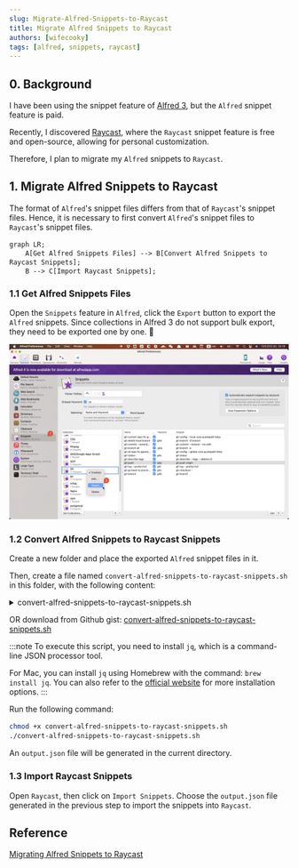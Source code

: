 ```yaml
---
slug: Migrate-Alfred-Snippets-to-Raycast
title: Migrate Alfred Snippets to Raycast
authors: [wifecooky]
tags: [alfred, snippets, raycast]
---
```


## 0. Background

I have been using the snippet feature of [Alfred 3](https://www.alfredapp.com/), but the `Alfred` snippet feature is paid.

Recently, I discovered [Raycast](https://www.raycast.com/), where the `Raycast` snippet feature is free and open-source, allowing for personal customization.

Therefore, I plan to migrate my `Alfred` snippets to `Raycast`.

## 1. Migrate Alfred Snippets to Raycast

The format of `Alfred`'s snippet files differs from that of `Raycast`'s snippet files. Hence, it is necessary to first convert `Alfred`'s snippet files to `Raycast`'s snippet files.

```mermaid
graph LR;
    A[Get Alfred Snippets Files] --> B[Convert Alfred Snippets to Raycast Snippets];
    B --> C[Import Raycast Snippets];
```

### 1.1 Get Alfred Snippets Files

Open the `Snippets` feature in `Alfred`, click the `Export` button to export the `Alfred` snippets. Since collections in Alfred 3 do not support bulk export, they need to be exported one by one. :dog:

![img](export-alfred-snippets.png)

### 1.2 Convert Alfred Snippets to Raycast Snippets

Create a new folder and place the exported `Alfred` snippet files in it.

Then, create a file named `convert-alfred-snippets-to-raycast-snippets.sh` in this folder, with the following content:

<details><summary>convert-alfred-snippets-to-raycast-snippets.sh</summary>

```bash
#!/bin/sh -e
# Script for converting Alfred snippets to Raycast snippets
# Usage: chmod +x convert-alfred-snippets-to-raycast-snippets.sh; ./convert-alfred-snippets-to-raycast-snippets.sh
# NOTE: Install jq before running this script

# List up all *.alfredsnippets files and rename them to *.zip
for file in *.alfredsnippets; do
    mv "$file" "${file%.alfredsnippets}.zip"
done

# Unzip all *.zip files and get the folders name
for file in *.zip; do
    unzip -o "$file" # -o: overwrite existing files without prompting
done


# Merge all *.json files to one file for Raycast snippets
jq -s 'map(.alfredsnippet | {name, keyword, text: .snippet})' *.json > ./output.json

# Clean up all files except output.json
for file in *.json; do
    if [ "$file" = "output.json" ]; then
        continue
    fi
    rm "$file"
done

for file in *.zip; do
    rm "$file"
done

for file in *.plist; do
    rm "$file"
done

# You can now import the output.json file to Raycast

echo "Done! 🎉 You can now import the output.json file to Raycast -> Import Snippets"
```
</details>

OR download from Github gist: [convert-alfred-snippets-to-raycast-snippets.sh](https://gist.github.com/wifecooky/399dd58809778286c857566d8c93b937)

:::note
To execute this script, you need to install `jq`, which is a command-line JSON processor tool.

For Mac, you can install `jq` using Homebrew with the command: `brew install jq`.
You can also refer to the [official website](https://stedolan.github.io/jq/download/) for more installation options.
:::

Run the following command:

```bash
chmod +x convert-alfred-snippets-to-raycast-snippets.sh
./convert-alfred-snippets-to-raycast-snippets.sh
```

An `output.json` file will be generated in the current directory.

### 1.3 Import Raycast Snippets

Open `Raycast`, then click on `Import Snippets`. Choose the `output.json` file generated in the previous step to import the snippets into `Raycast`.

## Reference

[Migrating Alfred Snippets to Raycast](https://xavd.id/blog/post/migrating-alfred-snippets-to-raycast/)
